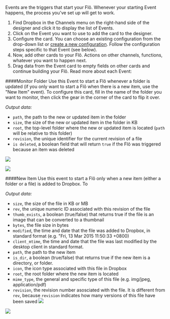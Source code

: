 Events are the triggers that start your Fl&otilde;. Whenever your starting Event happens, the process you've set up will get to work.  

1. Find Dropbox in the Channels menu on the right-hand side of the designer and click it to display the list of Events.
2. Click on the Event you want to use to add the card to the designer. 
3. Configure the card. You can choose an existing configuration from the drop-down list or [create a new configuration](). Follow the configuration steps specific to that Event (see below).
4. Now, add other cards to your Fl&otilde;. Actions on other channels, functions, whatever you want to happen next. 
5. Drag data from the Event card to empty fields on other cards and continue building your Fl&otilde;. Read more about each Event:

####Monitor Folder
Use this Event to start a Fl&otilde; whenever a folder is updated (if you only want to start a Fl&otilde; when there is a new item, use the "New Item" event). To configure this card, fill in the name of the folder you want to monitor, then click the gear in the corner of the card to flip it over.

*Output data:*

* `path`, the path to the new or updated item in the folder
* `size`, the size of the new or updated item in the folder in KB
* `root`, the top-level folder where the new or updated item is located (`path` will be relative to this folder)
* `revision`, the unique identifier for the current revision of a file
* `is deleted`, a boolean field that will return `true` if the Fl&otilde; was triggered because an item was deleted

<img src="https://s3.amazonaws.com/azuqua_static/help-center/Channels/dropbox/dropbox-event-1-1.png"></img>

<img src="https://s3.amazonaws.com/azuqua_static/help-center/Channels/dropbox/dropbox-event-1-2.png"></img>

####New Item
Use this event to start a Fl&otilde; only when a new item (either a folder or a file) is added to Dropbox. To 

*Output data:*

* `size`, the size of the file in KB or MB
* `rev`, the unique numeric ID associated with this revision of the file
* `thumb_exists`, a boolean (true/false) that returns true if the file is an image that can be converted to a thumbnail
* `bytes`, the file size in bytes
* `modified`, the time and date that the file was added to Dropbox, in standard format (e.g. "Fri, 13 Mar 2015 11:50:33 +0800)
* `client_mtime`, the time and date that the file was last modified by the desktop client in standard format.
* `path`, the path to the new item
* `is_dir`, a boolean (true/false) that returns true if the new item is a directory, or folder.
* `icon`, the icon type associated with this file in Dropbox
* `root`, the root folder where the new item is located
* `mime_type`, the general and specific type of this file (e.g. img/jpeg, application/pdf)
* `revision`, the revision number asosciated with the file. It is different from `rev`, because `revision` indicates how many versions of this file have been saved
<img src="https://s3.amazonaws.com/azuqua_static/help-center/Channels/dropbox/dropbox-event-2-1.png"></img>

<img src="https://s3.amazonaws.com/azuqua_static/help-center/Channels/dropbox/dropbox-event-2-2.png"></img>


<div>
    <div style="width: 60%; float: left; margin-right: 10px">
    </div>
    <div style="width: 30%, float: left">
    </div>
</div>

